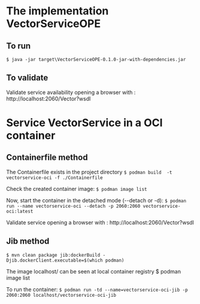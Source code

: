 # The implementation VectorServiceOPE

## To run
``$ java -jar target\VectorServiceOPE-0.1.0-jar-with-dependencies.jar``

## To validate
Validate service availability opening a browser with : http://localhost:2060/Vector?wsdl


# Service VectorService in a OCI container

## Containerfile method

The Containerfile exists in the project directory
``$ podman build  -t vectorservice-oci -f ./Containerfile``

Check the created container image:
``$ podman image list``

Now, start the container in the detached mode (--detach or -d):
``$ podman run --name vectorservice-oci --detach -p 2060:2060 vectorservice-oci:latest``


Validate service opening a browser with : http://localhost:2060/Vector?wsdl


## Jib method

``$ mvn clean package jib:dockerBuild -Djib.dockerClient.executable=$(which podman)``

The image localhost/ can be seen at local container registry
$ podman image list

To run the container:
``$ podman run -td --name=vectorservice-oci-jib -p 2060:2060 localhost/vectorservice-oci-jib``

